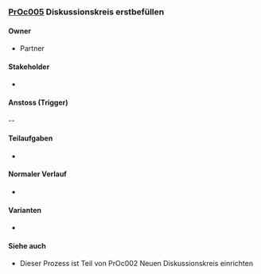 
### [PrOc005](https://github.com/PolitAktiv/politaktiv-requirements/tree/master/de/processes/PrOc005.md) Diskussionskreis erstbefüllen

#### Owner
 * Partner


#### Stakeholder
 * 


#### Anstoss (Trigger)
--


#### Teilaufgaben
 *


#### Normaler Verlauf
 * 


#### Varianten
 * 


#### Siehe auch
 * Dieser Prozess ist Teil von PrOc002 Neuen Diskussionskreis einrichten

